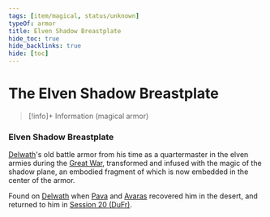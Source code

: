 ```yaml
---
tags: [item/magical, status/unknown]
typeOf: armor
title: Elven Shadow Breastplate
hide_toc: true
hide_backlinks: true
hide: [toc]
---
```

# The Elven Shadow Breastplate
>[!info]+ Information
> (magical armor)

### Elven Shadow Breastplate

[Delwath](<../../../../people/pcs/dunmar-fellowship/delwath.md>)'s old battle armor from his time as a quartermaster in the elven armies during the [Great War](<../../../../events/1500s/great-war.md>), transformed and infused with the magic of the shadow plane, an embodied fragment of which is now embedded in the center of the armor. 

Found on [Delwath](<../../../../people/pcs/dunmar-fellowship/delwath.md>) when [Pava](<../../../../people/dunmari/pava.md>) and [Avaras](<../../../../people/dunmari/avaras.md>) recovered him in the desert, and returned to him in [Session 20 (DuFr)](<../../session-notes/session-20-dufr.md>).

